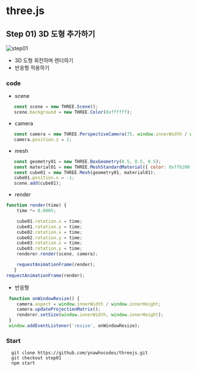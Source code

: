 # three.js
## Step 01) 3D 도형 추가하기
![step01](https://user-images.githubusercontent.com/48620082/231376759-f20f2661-bb5a-4540-8329-9cdb7d13f32a.gif)
- 3D 도형 회전하며 렌더하기
- 반응형 적용하기
### code
- scene
```js
   const scene = new THREE.Scene();
   scene.background = new THREE.Color(0xffffff);
```
- camera
```js
   const camera = new THREE.PerspectiveCamera(75, window.innerWidth / window.innerHeight, 0.1, 1000);
   camera.position.z = 2;
```
- mesh
```js
   const geometry01 = new THREE.BoxGeometry(0.5, 0.5, 0.5);
   const material01 = new THREE.MeshStandardMaterial({ color: 0xff6200 });
   const cube01 = new THREE.Mesh(geometry01, material01);
   cube01.position.x = -1;
   scene.add(cube01);
```
- render
```js
function render(time) {
    time *= 0.0005;

    cube01.rotation.x = time;
    cube01.rotation.y = time;
    cube02.rotation.x = time;
    cube02.rotation.y = time;
    cube03.rotation.x = time;
    cube03.rotation.y = time;
    renderer.render(scene, camera);

    requestAnimationFrame(render);
   }
requestAnimationFrame(render);
```
- 반응형
```js
 function onWindowResize() {
    camera.aspect = window.innerWidth / window.innerHeight;
    camera.updateProjectionMatrix();
    renderer.setSize(window.innerWidth, window.innerHeight);
 }
 window.addEventListener('resize', onWindowResize);
```
### Start
```
  git clone https://github.com/ynawhocodes/threejs.git
  git checkout step01
  npm start
```
